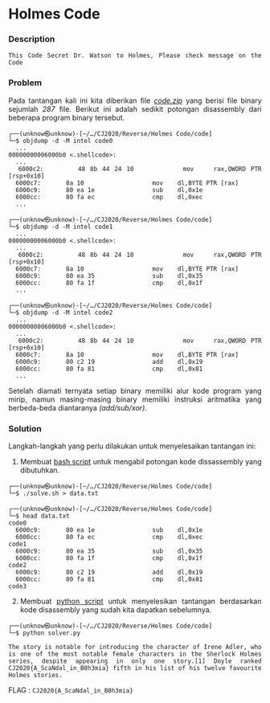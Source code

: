 <div style="text-align: justify">

# Holmes Code

### Description
```
This Code Secret Dr. Watson to Holmes, Please check message on the Code
```

### Problem
Pada tantangan kali ini kita diberikan file *[code.zip](code.zip)* yang berisi file binary sejumlah *287* file. Berikut ini adalah sedikit potongan disassembly dari beberapa program binary tersebut.
```
┌──(unknow㉿unknow)-[~/…/CJ2020/Reverse/Holmes Code/code]
└─$ objdump -d -M intel code0
  ...
00000000006000b0 <.shellcode>:
  ...
  6000c2:       48 8b 44 24 10          mov    rax,QWORD PTR [rsp+0x10]
  6000c7:       8a 10                   mov    dl,BYTE PTR [rax]
  6000c9:       80 ea 1e                sub    dl,0x1e
  6000cc:       80 fa ec                cmp    dl,0xec
  ...

┌──(unknow㉿unknow)-[~/…/CJ2020/Reverse/Holmes Code/code]
└─$ objdump -d -M intel code1
  ...
00000000006000b0 <.shellcode>:
  ...
  6000c2:       48 8b 44 24 10          mov    rax,QWORD PTR [rsp+0x10]
  6000c7:       8a 10                   mov    dl,BYTE PTR [rax]
  6000c9:       80 ea 35                sub    dl,0x35
  6000cc:       80 fa 1f                cmp    dl,0x1f
  ...

┌──(unknow㉿unknow)-[~/…/CJ2020/Reverse/Holmes Code/code]
└─$ objdump -d -M intel code2
  ...
00000000006000b0 <.shellcode>:
  ...
  6000c2:       48 8b 44 24 10          mov    rax,QWORD PTR [rsp+0x10]
  6000c7:       8a 10                   mov    dl,BYTE PTR [rax]
  6000c9:       80 c2 19                add    dl,0x19
  6000cc:       80 fa 81                cmp    dl,0x81
  ...
```

Setelah diamati ternyata setiap binary memiliki alur kode program yang mirip, namun masing-masing binary memiliki instruksi aritmatika yang berbeda-beda diantaranya *(add/sub/xor)*.

### Solution
Langkah-langkah yang perlu dilakukan untuk menyelesaikan tantangan ini:
1. Membuat [bash script](solve.sh) untuk mengabil potongan kode dissassembly yang dibutuhkan.
```
┌──(unknow㉿unknow)-[~/…/CJ2020/Reverse/Holmes Code/code]
└─$ ./solve.sh > data.txt

┌──(unknow㉿unknow)-[~/…/CJ2020/Reverse/Holmes Code/code]
└─$ head data.txt
code0
  6000c9:       80 ea 1e                sub    dl,0x1e
  6000cc:       80 fa ec                cmp    dl,0xec
code1
  6000c9:       80 ea 35                sub    dl,0x35
  6000cc:       80 fa 1f                cmp    dl,0x1f
code2
  6000c9:       80 c2 19                add    dl,0x19
  6000cc:       80 fa 81                cmp    dl,0x81
code3
```
2. Membuat [python script](solver.py) untuk menyelesikan tantangan berdasarkan kode disassembly yang sudah kita dapatkan sebelumnya.
```
┌──(unknow㉿unknow)-[~/…/CJ2020/Reverse/Holmes Code/code]
└─$ python solver.py

The story is notable for introducing the character of Irene Adler, who is one of the most notable female characters in the Sherlock Holmes series, despite appearing in only one story.[1] Doyle ranked CJ2020{A_ScaNdal_in_B0h3mia} fifth in his list of his twelve favourite Holmes stories.
```

FLAG : `CJ2020{A_ScaNdal_in_B0h3mia}`

</div>
